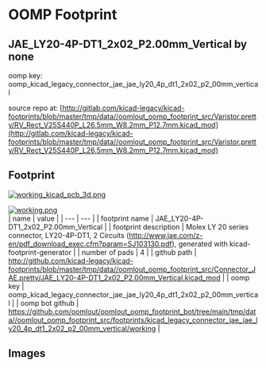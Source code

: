 # OOMP Footprint  
## JAE_LY20-4P-DT1_2x02_P2.00mm_Vertical  by none  
  
oomp key: oomp_kicad_legacy_connector_jae_jae_ly20_4p_dt1_2x02_p2_00mm_vertical  
  
source repo at: [http://gitlab.com/kicad-legacy/kicad-footprints/blob/master/tmp/data//oomlout_oomp_footprint_src/Varistor.pretty/RV_Rect_V25S440P_L26.5mm_W8.2mm_P12.7mm.kicad_mod](http://gitlab.com/kicad-legacy/kicad-footprints/blob/master/tmp/data//oomlout_oomp_footprint_src/Varistor.pretty/RV_Rect_V25S440P_L26.5mm_W8.2mm_P12.7mm.kicad_mod)  
## Footprint  
  
[![working_kicad_pcb_3d.png](working_kicad_pcb_3d_600.png)](working_kicad_pcb_3d.png)  
  
[![working.png](working_600.png)](working.png)  
| name | value | 
| --- | --- | 
| footprint name | JAE_LY20-4P-DT1_2x02_P2.00mm_Vertical | 
| footprint description | Molex LY 20 series connector, LY20-4P-DT1, 2 Circuits (http://www.jae.com/z-en/pdf_download_exec.cfm?param=SJ103130.pdf), generated with kicad-footprint-generator | 
| number of pads | 4 | 
| github path | http://github.com/kicad-legacy/kicad-footprints/blob/master/tmp/data//oomlout_oomp_footprint_src/Connector_JAE.pretty/JAE_LY20-4P-DT1_2x02_P2.00mm_Vertical.kicad_mod | 
| oomp key | oomp_kicad_legacy_connector_jae_jae_ly20_4p_dt1_2x02_p2_00mm_vertical | 
| oomp bot github | https://github.com/oomlout/oomlout_oomp_footprint_bot/tree/main/tmp/data//oomlout_oomp_footprint_src/footprints/kicad_legacy_connector_jae_jae_ly20_4p_dt1_2x02_p2_00mm_vertical/working | 
## Images  
